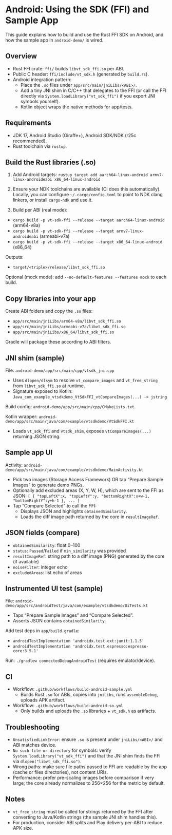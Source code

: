 # Android: Using the SDK (FFI) and Sample App

This guide explains how to build and use the Rust FFI SDK on Android, and how the sample app in `android-demo/` is wired.

## Overview

- Rust FFI crate: `ffi/` builds `libvt_sdk_ffi.so` per ABI.
- Public C header: `ffi/include/vt_sdk.h` (generated by `build.rs`).
- Android integration pattern:
  - Place the `.so` files under `app/src/main/jniLibs/<ABI>/`.
  - Add a tiny JNI shim in C/C++ that delegates to the FFI (or call the FFI directly via `System.loadLibrary("vt_sdk_ffi")` if you export JNI symbols yourself).
  - Kotlin object wraps the native methods for app/tests.

## Requirements

- JDK 17, Android Studio (Giraffe+), Android SDK/NDK (r25c recommended).
- Rust toolchain via `rustup`.

## Build the Rust libraries (.so)

1) Add Android targets:
`rustup target add aarch64-linux-android armv7-linux-androideabi x86_64-linux-android`

2) Ensure your NDK toolchains are available (CI does this automatically). Locally, you can configure `~/.cargo/config.toml` to point to NDK clang linkers, or install `cargo-ndk` and use it.

3) Build per ABI (real mode):
- `cargo build -p vt-sdk-ffi --release --target aarch64-linux-android` (arm64-v8a)
- `cargo build -p vt-sdk-ffi --release --target armv7-linux-androideabi` (armeabi-v7a)
- `cargo build -p vt-sdk-ffi --release --target x86_64-linux-android` (x86_64)

Outputs:
- `target/<triple>/release/libvt_sdk_ffi.so`

Optional (mock mode): add `--no-default-features --features mock` to each build.

## Copy libraries into your app

Create ABI folders and copy the `.so` files:
- `app/src/main/jniLibs/arm64-v8a/libvt_sdk_ffi.so`
- `app/src/main/jniLibs/armeabi-v7a/libvt_sdk_ffi.so`
- `app/src/main/jniLibs/x86_64/libvt_sdk_ffi.so`

Gradle will package these according to ABI filters.

## JNI shim (sample)

File: `android-demo/app/src/main/cpp/vtsdk_jni.cpp`
- Uses `dlopen/dlsym` to resolve `vt_compare_images` and `vt_free_string` from `libvt_sdk_ffi.so` at runtime.
- Signature exposed to Kotlin:
`Java_com_example_vtsdkdemo_VtSdkFFI_vtCompareImages(...) -> jstring`

Build config: `android-demo/app/src/main/cpp/CMakeLists.txt`.

Kotlin wrapper: `android-demo/app/src/main/java/com/example/vtsdkdemo/VtSdkFFI.kt`
- Loads `vt_sdk_ffi` and `vtsdk_shim`, exposes `vtCompareImages(...)` returning JSON string.

## Sample app UI

Activity: `android-demo/app/src/main/java/com/example/vtsdkdemo/MainActivity.kt`
- Pick two images (Storage Access Framework) OR tap “Prepare Sample Images” to generate demo PNGs.
- Optionally add excluded areas (X, Y, W, H), which are sent to the FFI as JSON:
  `[ { "topLeftX":x, "topLeftY":y, "bottomRightX":x+w-1, "bottomRightY":y+h-1 }, ... ]`
- Tap “Compare Selected” to call the FFI:
  - Displays JSON and highlights `obtainedSimilarity`.
  - Loads the diff image path returned by the core in `resultImageRef`.

## JSON fields (compare)

- `obtainedSimilarity`: float 0–100
- `status`: `Passed`/`Failed` if `min_similarity` was provided
- `resultImageRef`: string path to a diff image (PNG) generated by the core (if available)
- `noiseFilter`: integer echo
- `excludedAreas`: list echo of areas

## Instrumented UI test (sample)

File: `android-demo/app/src/androidTest/java/com/example/vtsdkdemo/UiTests.kt`
- Taps “Prepare Sample Images” and “Compare Selected”.
- Asserts JSON contains `obtainedSimilarity`.

Add test deps in `app/build.gradle`:
- `androidTestImplementation 'androidx.test.ext:junit:1.1.5'`
- `androidTestImplementation 'androidx.test.espresso:espresso-core:3.5.1'`

Run: `./gradlew connectedDebugAndroidTest` (requires emulator/device).

## CI

- Workflow: `.github/workflows/build-android-sample.yml`
  - Builds Rust `.so` for ABIs, copies into `jniLibs`, runs `assembleDebug`, uploads APK artifact.
- Workflow: `.github/workflows/build-android-so.yml`
  - Only builds and uploads the `.so` libraries + `vt_sdk.h` as artifacts.

## Troubleshooting

- `UnsatisfiedLinkError`: ensure `.so` is present under `jniLibs/<ABI>/` and ABI matches device.
- `No such file or directory` for symbols: verify `System.loadLibrary("vt_sdk_ffi")` and that the JNI shim finds the FFI via `dlopen("libvt_sdk_ffi.so")`.
- Wrong paths: make sure file paths passed to FFI are readable by the app (cache or files directories), not content URIs.
- Performance: prefer pre-scaling images before comparison if very large; the core already normalizes to 256×256 for the metric by default.

## Notes

- `vt_free_string` must be called for strings returned by the FFI after converting to Java/Kotlin strings (the sample JNI shim handles this).
- For production, consider ABI splits and Play delivery per-ABI to reduce APK size.
